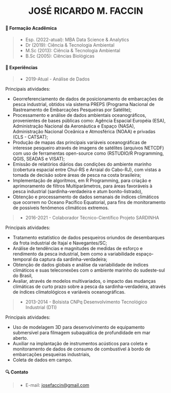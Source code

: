 # <p align=center>JOSÉ RICARDO M. FACCIN</p>



#### :school: Formação Acadêmica
>- Esp. (2022-atual): MBA Data Science & Analytics
>- Dr (2019): Ciência & Tecnologia Ambiental
>- M.Sc (2013): Ciência & Tecnologia Ambiental
>- B.Sc (2005): Ciências Biológicas

#### :runner: Experiências

>- 2019-Atual -  Análise de Dados

Principais atividades:
- Georreferenciamento de dados de posicionamento de embarcações de pesca industrial, obtidos via sistema PREPS (Programa Nacional de Rastreamento de Embarcações Pesqueiras por Satélite);
- Processamento e análise de dados ambientais  oceanográficos, provenientes de bases públicas como: Agência Espacial Européia (ESA), Administração Nacional da Aeronáutica e Espaço (NASA),  Administração Nacional Oceânica e Atmosférica (NOAA) e privadas (CLS - CATSAT);
- Produção de mapas das principais variáveis oceanográficas de interesse pesqueiro através de imagens de satélites (arquivos NETCDF) com uso de ferramentas open-source como (RSTUDIO/R Programming, QGIS, SEADAS e VISAT);
- Emissão de relatórios diários das condições do ambiente marinho (cobertura espacial entre Chuí-RS e Arraial do Cabo-RJ), com vistas a tomada de decisão sobre áreas de pesca na costa brasileira;
- Implementação de algorítmos, em R Programming, para criação e aprimoramento de filtros Multiparâmetros, para áreas favoráveis à pesca industrial (sardinha-verdadeira e atum bonito-listrado),
- Obtenção e processamento de dados semanais de índices climáticos que ocorrem no Oceano Pacífico Equatorial, para fins de monitoramento de possíveis fenômenos climáticos extremos.

>- 2016-2021 - Colaborador Técnico-Científico Projeto SARDINHA

Principais atividades:
- Tratamento estatístico de dados pesqueiros oriundos de desembarques da frota industrial de Itajaí e Navegantes/SC;
- Análise de tendências e magnitudes de medidas de esforço e rendimento da pesca industrial, bem como a variabilidade espaço-temporal da captura da sardinha-verdadeira;
- Obtenção de dados globais e análise da variabilidade de índices climáticos e suas teleconexões com o ambiente marinho do sudeste-sul do Brasil,
- Avaliar, através de modelos multivariados, o impacto das mudanças climáticas de curto prazo sobre a pesca da sardinha-verdadeira, através de índices climatológicos e variáveis oceanográficas.

>- 2013-2014 - Bolsista CNPq Desenvolvimento Tecnológico Industrial (DTI) 

Principais atividades:
- Uso de modelagem 3D para desenvolvimento de equipamento submersível para filmagem subaquática de profundidade em mar aberto. 
- Auxiliar na implantação de instrumentos acústicos para coleta e monitoramento de dados de consumo de combustível à bordo de embarcações pesqueiras industriais,
- Coleta de dados em campo.

#### :mag: Contato
>- E-mail: josefaccin@gmail.com



